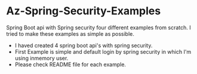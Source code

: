 # Az-Spring-Security-Examples
Spring Boot api with Spring security four different examples from scratch. I tried to make these examples as simple as possible.

* I haved created 4 spring boot api's with spring security.
* First Example is simple and default login by spring security in which I'm using inmemory user. 
* Please check README file for each example.




